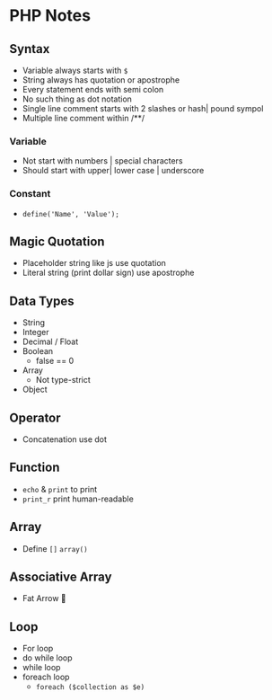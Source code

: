 # PHP Notes

## Syntax
* Variable always starts with `$`
* String always has quotation or apostrophe
* Every statement ends with semi colon
* No such thing as dot notation
* Single line comment starts with 2 slashes or hash| pound sympol
* Multiple line comment within /**/

### Variable
* Not start with numbers | special characters
* Should start with upper| lower case | underscore

### Constant
* `define('Name', 'Value');`

## Magic Quotation
* Placeholder string like js use quotation
* Literal string (print dollar sign) use apostrophe

## Data Types
* String 
* Integer
* Decimal / Float
* Boolean
    * false == 0
* Array
    * Not type-strict
* Object


## Operator
* Concatenation use dot

## Function
* `echo` & `print` to print
* `print_r` print human-readable

## Array
* Define `[]` `array()`

## Associative Array
* Fat Arrow 🤣

## Loop
* For loop
* do while loop
* while loop
* foreach loop
    * `foreach ($collection as $e)`